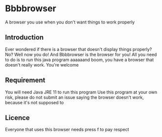 # Bbbbrowser
A browser you use when you don't want things to work properly

## Introduction
Ever wondered if there is a browser that doesn't display things properly?
No?
Well now you do! And Bbbbrowser is the browser for you!
All you need to do is to run this java program aaaaaand boom, you have a browser that doesn't really work.
You're welcome

## Requirement
You will need Java JRE 11 to run this program
Use this program at your own risk, please do not submit an issue saying the browser doesn't work, because it's not supposed to

## Licence
Everyone that uses this browser needs press f to pay respect
